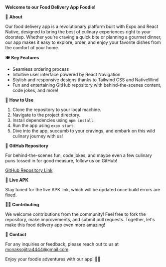 **Welcome to our Food Delivery App Foodie!**

🚀 **About**

Our food delivery app is a revolutionary platform built with Expo and React Native, designed to bring the best of culinary experiences right to your doorstep. Whether you're craving a quick bite or planning a gourmet dinner, our app makes it easy to explore, order, and enjoy your favorite dishes from the comfort of your home.

🍽️ **Key Features**

- Seamless ordering process
- Intuitive user interface powered by React Navigation
- Stylish and responsive designs thanks to Tailwind CSS and NativeWind
- Fun and entertaining GitHub repository with behind-the-scenes content, code jokes, and more!

🏡 **How to Use**

1. Clone the repository to your local machine.
2. Navigate to the project directory.
3. Install dependencies using `npm install`.
4. Run the app using `expo start`.
5. Dive into the app, succumb to your cravings, and embark on this wild culinary journey with us!

🌟 **GitHub Repository**

For behind-the-scenes fun, code jokes, and maybe even a few culinary puns tossed in for good measure, follow us on GitHub!

[GitHub Repository Link](github.com/monanksojitra/foodie_react_native_apk)

📱 **Live APK**

Stay tuned for the live APK link, which will be updated once build errors are fixed.

👩‍💻 **Contributing**

We welcome contributions from the community! Feel free to fork the repository, make improvements, and submit pull requests. Together, let's make this food delivery app even more amazing!

📧 **Contact**

For any inquiries or feedback, please reach out to us at [monaksojitra4444@gmail.com](mailto:monaksojitra4444@gmail.com).

Enjoy your foodie adventures with our app! 🍕🎉
